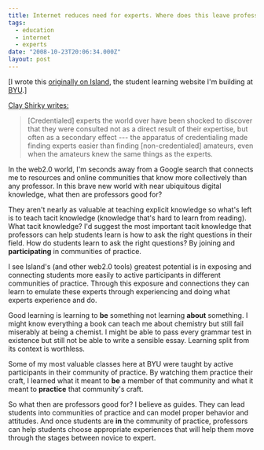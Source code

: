 ```yaml
---
title: Internet reduces need for experts. Where does this leave professors?
tags:
  - education
  - internet
  - experts
date: "2008-10-23T20:06:34.000Z"
layout: post
---
```


[I wrote this [originally on Island][0], the student learning website I'm building at [BYU][1].]

[Clay Shirky writes:][2]

> [Credentialed] experts the world over have been shocked to discover that they were consulted not as a direct result of their expertise, but often as a secondary effect --- the apparatus of credentialing made finding experts easier than finding [non-credentialed] amateurs, even when the amateurs knew the same things as the experts.
> 

In the web2.0 world, I'm seconds away from a Google search that connects me to resources and online communities that know more collectively than any professor. In this brave new world with near ubiquitous digital knowledge, what then are professors good for?

They aren't nearly as valuable at teaching explicit knowledge so what's left is to teach tacit knowledge (knowledge that's hard to learn from reading). What tacit knowledge? I'd suggest the most important tacit knowledge that professors can help students learn is how to ask the right questions in their field. How do students learn to ask the right questions? By joining and **participating** in communities of practice.

I see Island's (and other web2.0 tools) greatest potential is in exposing and connecting students more easily to active participants in different communities of practice. Through this exposure and connections they can learn to emulate these experts through experiencing and doing what experts experience and do.

Good learning is learning to **be** something not learning **about** something. I might know everything a book can teach me about chemistry but still fail miserably at being a chemist. I might be able to pass every grammar test in existence but still not be able to write a sensible essay. Learning split from its context is worthless.

Some of my most valuable classes here at BYU were taught by active participants in their community of practice. By watching them practice their craft, I learned what it meant to **be** a member of that community and what it meant to **practice** that community's craft.

So what then are professors good for? I believe as guides. They can lead students into communities of practice and can model proper behavior and attitudes. And once students are **in** the community of practice, professors can help students choose appropriate experiences that will help them move through the stages between novice to expert.


[0]: https://island.byu.edu/content/internet-reduces-need-experts-where-does-leave-professors
[1]: http://byu.edu
[2]: http://www.boingboing.net/2007/06/21/clay-shirky-defends-.html
